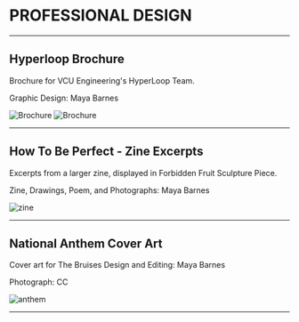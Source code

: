 # PROFESSIONAL DESIGN

---

## Hyperloop Brochure

Brochure for VCU Engineering's HyperLoop Team.

Graphic Design: Maya Barnes

![Brochure](https://mayacbarnes.github.io/assets/images/hl1.jpg)
![Brochure](https://mayacbarnes.github.io/assets/images/hl2.jpg)

---

## How To Be Perfect - Zine Excerpts

Excerpts from a larger zine, displayed in Forbidden Fruit Sculpture Piece.

Zine, Drawings, Poem, and Photographs: Maya Barnes

![zine](https://mayacbarnes.github.io/assets/images/zine.jpg)

---

## National Anthem Cover Art

Cover art for The Bruises
Design and Editing: Maya Barnes

Photograph: CC

![anthem](https://mayacbarnes.github.io/assets/images/nationaljoe.jpg)

---
